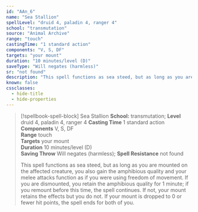 ```yaml
---
id: "AAn_6"
name: "Sea Stallion"
spellLevel: "druid 4, paladin 4, ranger 4"
school: "transmutation"
source: "Animal Archive"
range: "touch"
castingTime: "1 standard action"
components: "V, S, DF"
targets: "your mount"
duration: "10 minutes/level (D)"
saveType: "Will negates (harmless)"
sr: "not found"
description: "This spell functions as sea steed, but as long as you are mounted on the affected creature, you also gain the amphibious quality and your melee attacks function as if you were using freedom of movement. If you are dismounted, you retain the amphibious quality for 1 minute; if you remount before this time, the spell continues. If not, your mount retains the effects but you do not. If your mount is dropped to 0 or fewer hit points, the spell ends for both of you."
known: false
cssclasses:
  - hide-title
  - hide-properties
---
```


> [!spellbook-spell-block] Sea Stallion
> **School:** transmutation; **Level** druid 4, paladin 4, ranger 4
> **Casting Time** 1 standard action  
> **Components** V, S, DF  
> **Range** touch  
> **Targets** your mount  
> **Duration** 10 minutes/level (D)  
> **Saving Throw** Will negates (harmless); **Spell Resistance** not found
> 
> This spell functions as sea steed, but as long as you are mounted on the affected creature, you also gain the amphibious quality and your melee attacks function as if you were using freedom of movement. If you are dismounted, you retain the amphibious quality for 1 minute; if you remount before this time, the spell continues. If not, your mount retains the effects but you do not. If your mount is dropped to 0 or fewer hit points, the spell ends for both of you.
